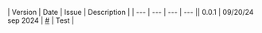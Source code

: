 | Version | Date | Issue | Description |
| --- | --- | --- | --- || 0.0.1 | 09/20/24 sep 2024 | [#](https://github.com/daandejongen/toyrepo/issues/1) | Test |
